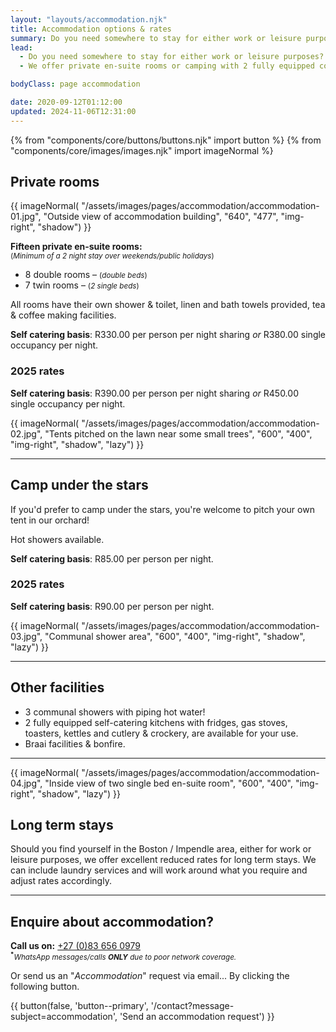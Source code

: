 ```yaml
---
layout: "layouts/accommodation.njk"
title: Accommodation options & rates
summary: Do you need somewhere to stay for either work or leisure purposes? We offer private en-suite rooms or camping with 2 fully equipped communal self catering kitchens.
lead:
  - Do you need somewhere to stay for either work or leisure purposes?
  - We offer private en-suite rooms or camping with 2 fully equipped communal self catering kitchens.

bodyClass: page accommodation

date: 2020-09-12T01:12:00
updated: 2024-11-06T12:31:00
---
```


{% from "components/core/buttons/buttons.njk" import button %}
{% from "components/core/images/images.njk" import imageNormal %}

## Private rooms

{{ imageNormal(
  "/assets/images/pages/accommodation/accommodation-01.jpg",
  "Outside view of accommodation building",
  "640",
  "477",
  "img-right",
  "shadow")
}}

**Fifteen private en-suite rooms:**  
<small>(*Minimum of a 2 night stay over weekends/public holidays*)</small>

* 8 double rooms &ndash; <small>(*double beds*)</small>
* 7 twin rooms &ndash; <small>(*2 single beds*)</small>

All rooms have their own shower & toilet, linen and bath towels provided, tea & coffee making facilities.

**Self catering basis**: R330.00 per person per night sharing *or* R380.00 single occupancy per night.

<div class="[ call-out ] [ flow ] [ crop--tight ]">

### 2025 rates

**Self catering basis**: R390.00 per person per night sharing *or* R450.00 single occupancy per night.

</div>

{{ imageNormal(
  "/assets/images/pages/accommodation/accommodation-02.jpg",
  "Tents pitched on the lawn near some small trees",
  "600",
  "400",
  "img-right",
  "shadow",
  "lazy")
}}

---

## Camp under the stars

If you'd prefer to camp under the stars, you're welcome to pitch your own tent in our orchard!

Hot showers available.

**Self catering basis**: R85.00 per person per night.

<div class="[ call-out ] [ flow ] [ crop--tight ]">

### 2025 rates

**Self catering basis**: R90.00 per person per night.

</div>

{{ imageNormal(
  "/assets/images/pages/accommodation/accommodation-03.jpg",
  "Communal shower area",
  "600",
  "400",
  "img-right",
  "shadow",
  "lazy")
}}

---

## Other facilities

* 3 communal showers with piping hot water!
* 2 fully equipped self-catering kitchens with fridges, gas stoves, toasters, kettles and cutlery & crockery, are available for your use.
* Braai facilities & bonfire.

---

{{ imageNormal(
  "/assets/images/pages/accommodation/accommodation-04.jpg",
  "Inside view of two single bed en-suite room",
  "600",
  "400",
  "img-right",
  "shadow",
  "lazy")
}}

## Long term stays

Should you find yourself in the Boston / Impendle area, either for work or leisure purposes, we offer excellent reduced rates for long term stays. We can include laundry services and will work around what you require and adjust rates accordingly.

---

<div class="[ call-out ] [ flow ]">

## Enquire about accommodation?

**Call us on:** <a href="tel:27-83-6560979" rel="nofollow">+27 (0)83 656 0979</a>  
<small><sup><b>*</b></sup>*WhatsApp messages/calls **ONLY** due to poor network coverage.*</small>

Or send us an "*Accommodation*" request via email... <span class="visually-hidden">By clicking the following button.</span>

{{ button(false, 'button--primary', '/contact?message-subject=accommodation', 'Send an accommodation request') }}

</div>
